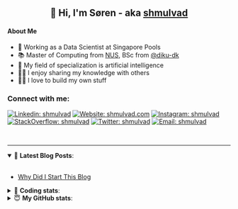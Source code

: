 <h2 align="center">
	👋 Hi, I'm Søren - aka <a href="https://shmulvad.com">shmulvad</a>
</h2>

#### About Me
- 🤖 Working as a Data Scientist at Singapore Pools
- 📚 Master of Computing from [NUS], BSc from [@diku-dk]
- 🧠 My field of specialization is artificial intelligence
- 👨‍🏫 I enjoy sharing my knowledge with others
- 👨‍💻 I love to build my own stuff

### Connect with me:

[![Linkedin: shmulvad](https://img.shields.io/badge/shmulvad-blue?style=flat&logo=Linkedin&logoColor=white)][linkedin]
[![Website: shmulvad.com](https://img.shields.io/badge/shmulvad.com-47CCCC?&style=flat&logo=Google-Chrome&logoColor=white)][website]
[![Instagram: shmulvad](https://img.shields.io/badge/-@shmulvad-purple?style=flat&logo=Instagram&logoColor=white)][instagram]
[![StackOverflow: shmulvad](https://img.shields.io/badge/shmulvad-FE7A16?style=flat&logo=stack-overflow&logoColor=white)][stackOverflow]
[![Twitter: shmulvad](https://img.shields.io/badge/@shmulvad-1ca0f1?style=flat&logo=twitter&logoColor=white)][twitter]
[![Email: shmulvad](https://img.shields.io/badge/shmulvad-D14836?style=flat&logo=gmail&logoColor=white)][mail]

<br />

---

<details open>
 <summary>📕 <b>Latest Blog Posts</b>: </summary>

<br>

<!-- BLOG-POST-LIST:START -->
- [Why Did I Start This Blog](https://shmulvad.com/blog/why-did-start-this-blog)
<!-- BLOG-POST-LIST:END -->

</details>

<!-- --- -->

<details>
 <summary>🤖 <b>Coding stats</b>: </summary>

<br>

NOTE: Doesn't track coding at work or work done in environments such as Jupyter Notebooks.

<!--START_SECTION:waka-->
![Code Time](http://img.shields.io/badge/Code%20Time-0%20secs-blue)

**I'm a Night 🦉** 

```text
🌞 Morning    85 commits     ██░░░░░░░░░░░░░░░░░░░░░░░   10.19% 
🌆 Daytime    287 commits    ████████░░░░░░░░░░░░░░░░░   34.41% 
🌃 Evening    290 commits    ████████░░░░░░░░░░░░░░░░░   34.77% 
🌙 Night      172 commits    █████░░░░░░░░░░░░░░░░░░░░   20.62%

```


📊 **This Week I Spent My Time On** 

```text
💬 Programming Languages: 
Python                   5 hrs 23 mins       ████████████░░░░░░░░░░░░░   50.72% 
JavaScript               1 hr 58 mins        ████░░░░░░░░░░░░░░░░░░░░░   18.56% 
HTML                     1 hr 42 mins        ████░░░░░░░░░░░░░░░░░░░░░   16.02% 
Other                    1 hr 15 mins        ███░░░░░░░░░░░░░░░░░░░░░░   11.83% 
Bash                     13 mins             ░░░░░░░░░░░░░░░░░░░░░░░░░   2.14%

🔥 Editors: 
VS Code                  9 hrs 25 mins       ██████████████████████░░░   88.68% 
Zsh                      1 hr 8 mins         ██░░░░░░░░░░░░░░░░░░░░░░░   10.68% 
Sublime Text             4 mins              ░░░░░░░░░░░░░░░░░░░░░░░░░   0.65%

🐱‍💻 Projects: 
overvaagning-admin       7 hrs 8 mins        ████████████████░░░░░░░░░   67.21% 
overvaagning-sender      1 hr 47 mins        ████░░░░░░░░░░░░░░░░░░░░░   16.82% 
search_string            1 hr 11 mins        ██░░░░░░░░░░░░░░░░░░░░░░░   11.19% 
Terminal                 13 mins             ░░░░░░░░░░░░░░░░░░░░░░░░░   2.07% 
django-wedding-website   10 mins             ░░░░░░░░░░░░░░░░░░░░░░░░░   1.6%

```


 Last Updated on 29/06/2022 18:53:26 UTC
<!--END_SECTION:waka-->

</details>

<!-- --- -->

<details>
 <summary>😇 <b>My GitHub stats</b>: </summary>

<br>

<img align="left" alt="shmulvad's Github Stats" src="https://github-readme-stats.vercel.app/api?username=shmulvad&show_icons=true&hide_border=true" />

</details>



[website]: https://shmulvad.com
[twitter]: https://twitter.com/shmulvad
[linkedin]: https://linkedin.com/in/shmulvad
[instagram]: https://instagram.com/shmulvad
[stackOverflow]: https://stackoverflow.com/users/9248793/shmulvad
[mail]: mailto:shmulvad@gmail.com
[@diku-dk]: https://github.com/diku-dk
[github]: https://github.com/shmulvad
[NUS]: https://www.nus.edu.sg